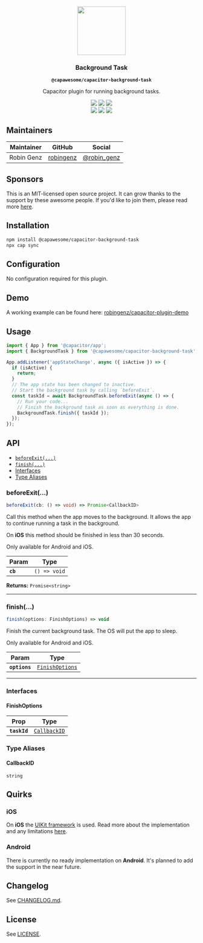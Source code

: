 <p align="center"><br><img src="https://user-images.githubusercontent.com/236501/85893648-1c92e880-b7a8-11ea-926d-95355b8175c7.png" width="128" height="128" /></p>
<h3 align="center">Background Task</h3>
<p align="center"><strong><code>@capawesome/capacitor-background-task</code></strong></p>
<p align="center">
  Capacitor plugin for running background tasks. 
</p>

<p align="center">
  <img src="https://img.shields.io/maintenance/yes/2022?style=flat-square" />
  <a href="https://github.com/capawesome-team/capacitor-background-task/actions?query=workflow%3A%22CI%22"><img src="https://img.shields.io/github/workflow/status/capawesome-team/capacitor-background-task/CI/main?style=flat-square" /></a>
  <a href="https://www.npmjs.com/package/@capawesome/capacitor-background-task"><img src="https://img.shields.io/npm/l/@capawesome/capacitor-background-task?style=flat-square" /></a>
<br>
  <a href="https://www.npmjs.com/package/@capawesome/capacitor-background-task"><img src="https://img.shields.io/npm/dw/@capawesome/capacitor-background-task?style=flat-square" /></a>
  <a href="https://www.npmjs.com/package/@capawesome/capacitor-background-task"><img src="https://img.shields.io/npm/v/@capawesome/capacitor-background-task?style=flat-square" /></a>
  <a href="https://github.com/capawesome-team"><img src="https://img.shields.io/badge/part%20of-capawesome-%234f46e5?style=flat-square" /></a>
</p>

## Maintainers

| Maintainer | GitHub                                    | Social                                        |
| ---------- | ----------------------------------------- | --------------------------------------------- |
| Robin Genz | [robingenz](https://github.com/robingenz) | [@robin_genz](https://twitter.com/robin_genz) |

## Sponsors

This is an MIT-licensed open source project. 
It can grow thanks to the support by these awesome people. 
If you'd like to join them, please read more [here](https://github.com/sponsors/capawesome-team).  

<!-- sponsors --><!-- sponsors -->

## Installation

```bash
npm install @capawesome/capacitor-background-task
npx cap sync
```

## Configuration

No configuration required for this plugin.

## Demo

A working example can be found here: [robingenz/capacitor-plugin-demo](https://github.com/robingenz/capacitor-plugin-demo)

## Usage

```typescript
import { App } from '@capacitor/app';
import { BackgroundTask } from '@capawesome/capacitor-background-task';

App.addListener('appStateChange', async ({ isActive }) => {
  if (isActive) {
    return;
  }
  // The app state has been changed to inactive.
  // Start the background task by calling `beforeExit`.
  const taskId = await BackgroundTask.beforeExit(async () => {
    // Run your code...
    // Finish the background task as soon as everything is done.
    BackgroundTask.finish({ taskId });
  });
});
```

## API

<docgen-index>

* [`beforeExit(...)`](#beforeexit)
* [`finish(...)`](#finish)
* [Interfaces](#interfaces)
* [Type Aliases](#type-aliases)

</docgen-index>

<docgen-api>
<!--Update the source file JSDoc comments and rerun docgen to update the docs below-->

### beforeExit(...)

```typescript
beforeExit(cb: () => void) => Promise<CallbackID>
```

Call this method when the app moves to the background.
It allows the app to continue running a task in the background.

On **iOS** this method should be finished in less than 30 seconds.

Only available for Android and iOS.

| Param    | Type                       |
| -------- | -------------------------- |
| **`cb`** | <code>() =&gt; void</code> |

**Returns:** <code>Promise&lt;string&gt;</code>

--------------------


### finish(...)

```typescript
finish(options: FinishOptions) => void
```

Finish the current background task.
The OS will put the app to sleep.

Only available for Android and iOS.

| Param         | Type                                                    |
| ------------- | ------------------------------------------------------- |
| **`options`** | <code><a href="#finishoptions">FinishOptions</a></code> |

--------------------


### Interfaces


#### FinishOptions

| Prop         | Type                                              |
| ------------ | ------------------------------------------------- |
| **`taskId`** | <code><a href="#callbackid">CallbackID</a></code> |


### Type Aliases


#### CallbackID

<code>string</code>

</docgen-api>

## Quirks

### iOS

On **iOS** the [UIKit framework](https://developer.apple.com/documentation/uikit) is used.
Read more about the implementation and any limitations [here](https://developer.apple.com/documentation/uikit/app_and_environment/scenes/preparing_your_ui_to_run_in_the_background/extending_your_app_s_background_execution_time).

### Android

There is currently no ready implementation on **Android**.
It's planned to add the support in the near future.

## Changelog

See [CHANGELOG.md](https://github.com/capawesome-team/capacitor-background-task/blob/master/CHANGELOG.md).

## License

See [LICENSE](https://github.com/capawesome-team/capacitor-background-task/blob/master/LICENSE).
